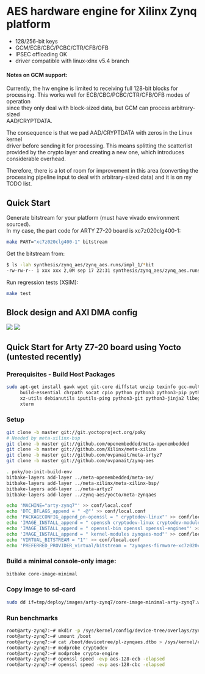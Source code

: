 # AES hardware engine for Xilinx Zynq platform

- 128/256-bit keys
- GCM/ECB/CBC/PCBC/CTR/CFB/OFB
- IPSEC offloading OK
- driver compatible with linux-xlnx v5.4 branch

#### Notes on GCM support:  
Currently, the hw engine is limited to receiving full 128-bit blocks for  
processing. This works well for ECB/CBC/PCBC/CTR/CFB/OFB modes of operation  
since they only deal with block-sized data, but GCM can process arbitrary-sized  
AAD/CRYPTDATA.

The consequence is that we pad AAD/CRYPTDATA with zeros in the Linux kernel  
driver before sending it for processing. This means splitting the scatterlist  
provided by the crypto layer and creating a new one, which introduces  
considerable overhead.

Therefore, there is a lot of room for improvement in this area (converting the  
processing pipeline input to deal with arbitrary-sized data) and it is on my  
TODO list.


## Quick Start
Generate bitstream for your platform (must have vivado environment sourced).  
In my case, the part code for ARTY Z7-20 board is xc7z020clg400-1:  
```sh
make PART="xc7z020clg400-1" bitstream
```
Get the bitstream from:
```sh
$ ls -lah synthesis/zynq_aes/zynq_aes.runs/impl_1/*bit
-rw-rw-r-- 1 xxx xxx 2,0M sep 17 22:31 synthesis/zynq_aes/zynq_aes.runs/impl_1/zynq_aes_bd_wrapper.bit
```
Run regression tests (XSIM):
```sh
make test
```
## Block design and AXI DMA config

![](https://github.com/ovpanait/zynq-aes/blob/master/bd/block_design.png)
![](https://github.com/ovpanait/zynq-aes/blob/master/bd/axi_dma.png)

## Quick Start for Arty Z7-20 board using Yocto (untested recently)

### Prerequisites - Build Host Packages
```sh
sudo apt-get install gawk wget git-core diffstat unzip texinfo gcc-multilib \
     build-essential chrpath socat cpio python python3 python3-pip python3-pexpect \
     xz-utils debianutils iputils-ping python3-git python3-jinja2 libegl1-mesa libsdl1.2-dev \
     xterm
```

### Setup
```sh
git clone -b master git://git.yoctoproject.org/poky
# Needed by meta-xilinx-bsp
git clone -b master git://github.com/openembedded/meta-openembedded
git clone -b master git://github.com/Xilinx/meta-xilinx
git clone -b master git://github.com/ovpanait/meta-artyz7
git clone -b master git://github.com/ovpanait/zynq-aes

. poky/oe-init-build-env
bitbake-layers add-layer ../meta-openembedded/meta-oe/
bitbake-layers add-layer ../meta-xilinx/meta-xilinx-bsp/
bitbake-layers add-layer ../meta-artyz7
bitbake-layers add-layer ../zynq-aes/yocto/meta-zynqaes

echo 'MACHINE="arty-zynq7"' >> conf/local.conf
echo 'DTC_BFLAGS_append = " -@"' >> conf/local.conf
echo 'PACKAGECONFIG_append_pn-openssl = " cryptodev-linux"' >> conf/local.conf
echo 'IMAGE_INSTALL_append = " openssh cryptodev-linux cryptodev-module cryptodev-tests"' >> conf/local.conf
echo 'IMAGE_INSTALL_append = " openssl-bin openssl openssl-engines"' >> conf/local.conf
echo 'IMAGE_INSTALL_append = " kernel-modules zynqaes-mod"' >> conf/local.conf
echo 'VIRTUAL_BITSTREAM = "1"' >> conf/local.conf
echo 'PREFERRED_PROVIDER_virtual/bitstream = "zynqaes-firmware-xc7z020clg400-1"' >> conf/local.conf
```

### Build a minimal console-only image:
```sh
bitbake core-image-minimal
```

### Copy image to sd-card
```sh
sudo dd if=tmp/deploy/images/arty-zynq7/core-image-minimal-arty-zynq7.wic of=/dev/mmcblkX bs=4M iflag=fullblock oflag=direct conv=fsync status=progress
```
### Run benchmarks
```sh
root@arty-zynq7:~# mkdir -p /sys/kernel/config/device-tree/overlays/zynqaes
root@arty-zynq7:~# umount /boot
root@arty-zynq7:~# cat /boot/devicetree/pl-zynqaes.dtbo > /sys/kernel/config/device-tree/overlays/zynqaes/dtbo
root@arty-zynq7:~# modprobe cryptodev
root@arty-zynq7:~# modprobe crypto-engine
root@arty-zynq7:~# openssl speed -evp aes-128-ecb -elapsed
root@arty-zynq7:~# openssl speed -evp aes-128-cbc -elapsed
```
